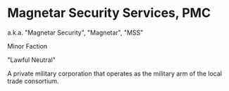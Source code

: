 # Magnetar Security Services, PMC

a.k.a. "Magnetar Security", "Magnetar", "MSS"

Minor Faction

"Lawful Neutral"

A private military corporation that operates as the military arm of the local trade consortium.
